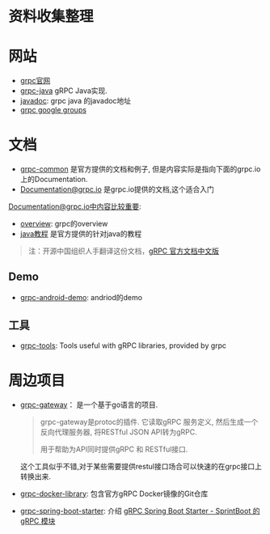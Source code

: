 资料收集整理
==========

# 网站

- [grpc官网](http://www.grpc.io/)
- [grpc-java](https://github.com/grpc/grpc-java) gRPC Java实现.
- [javadoc](http://www.grpc.io/grpc-java/javadoc/index.html): grpc java 的javadoc地址
- [grpc google groups](https://groups.google.com/forum/#!forum/grpc-io)

# 文档

- [grpc-common](http://github.com/grpc/grpc-common) 是官方提供的文档和例子, 但是内容实际是指向下面的grpc.io上的Documentation.
- [Documentation@grpc.io](http://www.grpc.io/docs/) 是grpc.io提供的文档,这个适合入门

Documentation@grpc.io中内容比较重要:

- [overview](http://www.grpc.io/docs/index.html): grpc的overview
- [java教程](http://www.grpc.io/docs/tutorials/basic/java.html) 是官方提供的针对java的教程

> 注：开源中国组织人手翻译这份文档，[gRPC 官方文档中文版](http://doc.oschina.net/grpc?t=58011)

## Demo

- [grpc-android-demo](https://github.com/Lovoo/grpc-android-demo): andriod的demo

## 工具

- [grpc-tools](https://github.com/grpc/grpc-tools): Tools useful with gRPC libraries, provided by grpc

# 周边项目

- [grpc-gateway](https://github.com/gengo/grpc-gateway)： 是一个基于go语言的项目.

    > grpc-gateway是protoc的插件. 它读取gRPC 服务定义, 然后生成一个反向代理服务器, 将RESTful JSON API转为gRPC.
    >
    > 用于帮助为API同时提供gRPC 和 RESTful接口.

    这个工具似乎不错,对于某些需要提供restul接口场合可以快速的在grpc接口上转换出来.

- [grpc-docker-library](https://github.com/grpc/grpc-docker-library): 包含官方gRPC Docker镜像的Git仓库
- [grpc-spring-boot-starter](https://github.com/yidongnan/grpc-spring-boot-starter): 介绍 [gRPC Spring Boot Starter - SprintBoot 的 gRPC 模块](https://www.v2ex.com/t/343538)



